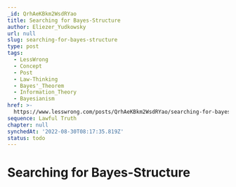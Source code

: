 ```yaml
---
_id: QrhAeKBkm2WsdRYao
title: Searching for Bayes-Structure
author: Eliezer_Yudkowsky
url: null
slug: searching-for-bayes-structure
type: post
tags:
  - LessWrong
  - Concept
  - Post
  - Law-Thinking
  - Bayes'_Theorem
  - Information_Theory
  - Bayesianism
href: >-
  https://www.lesswrong.com/posts/QrhAeKBkm2WsdRYao/searching-for-bayes-structure
sequence: Lawful Truth
chapter: null
synchedAt: '2022-08-30T08:17:35.819Z'
status: todo
---
```


# Searching for Bayes-Structure

